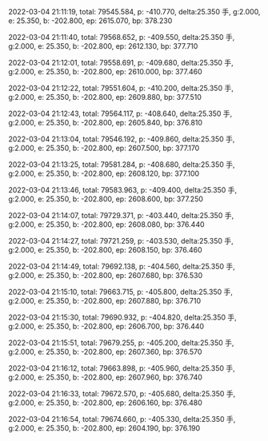 2022-03-04 21:11:19, total: 79545.584, p: -410.770, delta:25.350 手, g:2.000, e: 25.350, b: -202.800, ep: 2615.070, bp: 378.230

2022-03-04 21:11:40, total: 79568.652, p: -409.550, delta:25.350 手, g:2.000, e: 25.350, b: -202.800, ep: 2612.130, bp: 377.710

2022-03-04 21:12:01, total: 79558.691, p: -409.680, delta:25.350 手, g:2.000, e: 25.350, b: -202.800, ep: 2610.000, bp: 377.460

2022-03-04 21:12:22, total: 79551.604, p: -410.200, delta:25.350 手, g:2.000, e: 25.350, b: -202.800, ep: 2609.880, bp: 377.510

2022-03-04 21:12:43, total: 79564.117, p: -408.640, delta:25.350 手, g:2.000, e: 25.350, b: -202.800, ep: 2605.840, bp: 376.810

2022-03-04 21:13:04, total: 79546.192, p: -409.860, delta:25.350 手, g:2.000, e: 25.350, b: -202.800, ep: 2607.500, bp: 377.170

2022-03-04 21:13:25, total: 79581.284, p: -408.680, delta:25.350 手, g:2.000, e: 25.350, b: -202.800, ep: 2608.120, bp: 377.100

2022-03-04 21:13:46, total: 79583.963, p: -409.400, delta:25.350 手, g:2.000, e: 25.350, b: -202.800, ep: 2608.600, bp: 377.250

2022-03-04 21:14:07, total: 79729.371, p: -403.440, delta:25.350 手, g:2.000, e: 25.350, b: -202.800, ep: 2608.080, bp: 376.440

2022-03-04 21:14:27, total: 79721.259, p: -403.530, delta:25.350 手, g:2.000, e: 25.350, b: -202.800, ep: 2608.150, bp: 376.460

2022-03-04 21:14:49, total: 79692.138, p: -404.560, delta:25.350 手, g:2.000, e: 25.350, b: -202.800, ep: 2607.680, bp: 376.530

2022-03-04 21:15:10, total: 79663.715, p: -405.800, delta:25.350 手, g:2.000, e: 25.350, b: -202.800, ep: 2607.880, bp: 376.710

2022-03-04 21:15:30, total: 79690.932, p: -404.820, delta:25.350 手, g:2.000, e: 25.350, b: -202.800, ep: 2606.700, bp: 376.440

2022-03-04 21:15:51, total: 79679.255, p: -405.200, delta:25.350 手, g:2.000, e: 25.350, b: -202.800, ep: 2607.360, bp: 376.570

2022-03-04 21:16:12, total: 79663.898, p: -405.960, delta:25.350 手, g:2.000, e: 25.350, b: -202.800, ep: 2607.960, bp: 376.740

2022-03-04 21:16:33, total: 79672.570, p: -405.680, delta:25.350 手, g:2.000, e: 25.350, b: -202.800, ep: 2606.160, bp: 376.480

2022-03-04 21:16:54, total: 79674.660, p: -405.330, delta:25.350 手, g:2.000, e: 25.350, b: -202.800, ep: 2604.190, bp: 376.190
